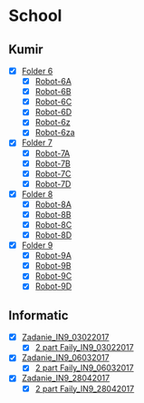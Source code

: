 # School

## Kumir
- [x] [Folder 6](../master/Kumir/Final/6)
  - [x] [Robot-6A](../master/Kumir/Final/6/robot-6A.kum)
  - [x] [Robot-6B](../master/Kumir/Final/6/robot-6B.kum)
  - [x] [Robot-6C](../master/Kumir/Final/6/robot-6C.kum)
  - [x] [Robot-6D](../master/Kumir/Final/6/robot-6D.kum)
  - [x] [Robot-6z](../master/Kumir/Final/6/robot-6z.kum)
  - [x] [Robot-6za](../master/Kumir/Final/6/robot-z6a.kum)

- [x] [Folder 7](../master/Kumir/Final/7)
  - [x] [Robot-7A](../master/Kumir/Final/7/robot-7A.kum)
  - [x] [Robot-7B](../master/Kumir/Final/7/robot-7B.kum)
  - [x] [Robot-7C](../master/Kumir/Final/7/robot-7C.kum)
  - [x] [Robot-7D](../master/Kumir/Final/7/robot-7D.kum)

- [x] [Folder 8](../master/Kumir/Final/8)
  - [x] [Robot-8A](../master/Kumir/Final/8/robot-8A.kum)
  - [x] [Robot-8B](../master/Kumir/Final/8/robot-8B.kum)
  - [x] [Robot-8C](../master/Kumir/Final/8/robot-8C.kum)
  - [x] [Robot-8D](../master/Kumir/Final/8/robot-8D.kum)

- [x] [Folder 9](../master/Kumir/Final/9)
  - [x] [Robot-9A](../master/Kumir/Final/9/robot-9A.kum)
  - [x] [Robot-9B](../master/Kumir/Final/9/robot-9B.kum)
  - [x] [Robot-9C](../master/Kumir/Final/9/robot-9C.kum)
  - [x] [Robot-9D](../master/Kumir/Final/9/robot-9D.kum)

## Informatic
- [x] [Zadanie_IN9_03022017](../master/Oge/Informatics/Answers/Zadanie_IN9_03022017.pdf)
  - [x] [2 part Faily_IN9_03022017](../master/Oge/Informatics/Answers/Faily_IN9_03022017.pdf)
- [x] [Zadanie_IN9_06032017](../master/Oge/Informatics/Answers/Zadanie_IN9_06032017.pdf)
  - [x] [2 part Faily_IN9_06032017](../master/Oge/Informatics/Answers/Faily_IN9_06032017.pdf)
- [x] [Zadanie_IN9_28042017](../master/Oge/Informatics/Answers/Zadanie_IN9_28042017.pdf)
  - [x] [2 part Faily_IN9_28042017](../master/Oge/Informatics/Answers/Faily_IN9_28042017.pdf)
